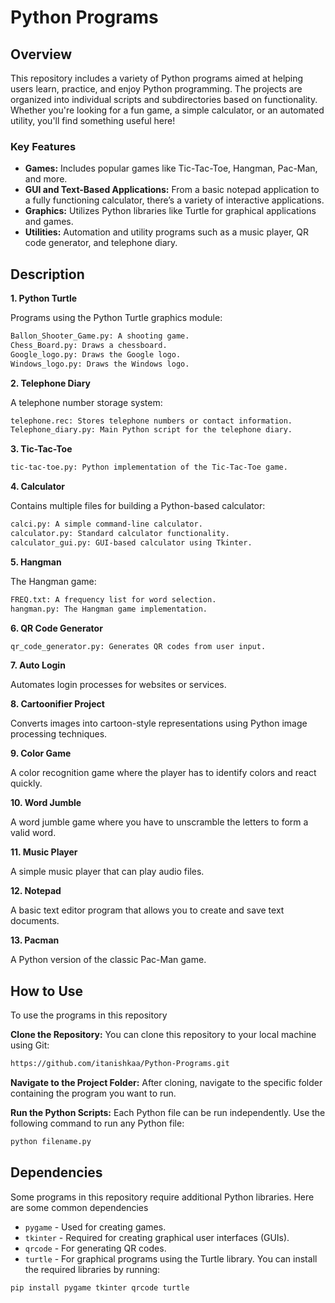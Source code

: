 # Python Programs
## Overview

This repository includes a variety of Python programs aimed at helping users learn, practice, and enjoy Python programming. The projects are organized into individual scripts and subdirectories based on functionality. Whether you're looking for a fun game, a simple calculator, or an automated utility, you'll find something useful here!

### Key Features
- **Games:** Includes popular games like Tic-Tac-Toe, Hangman, Pac-Man, and more.
- **GUI and Text-Based Applications:** From a basic notepad application to a fully functioning calculator, there’s a variety of interactive applications.
- **Graphics:** Utilizes Python libraries like Turtle for graphical applications and games.
- **Utilities:** Automation and utility programs such as a music player, QR code generator, and telephone diary.

## Description
**1. Python Turtle** 

Programs using the Python Turtle graphics module:
```bash
Ballon_Shooter_Game.py: A shooting game.    
Chess_Board.py: Draws a chessboard.    
Google_logo.py: Draws the Google logo.
Windows_logo.py: Draws the Windows logo.
```
**2. Telephone Diary**

A telephone number storage system:
```bash
telephone.rec: Stores telephone numbers or contact information.
Telephone_diary.py: Main Python script for the telephone diary.
```
**3. Tic-Tac-Toe**
```bash    
tic-tac-toe.py: Python implementation of the Tic-Tac-Toe game.
```
**4. Calculator**

Contains multiple files for building a Python-based calculator:
```bash
calci.py: A simple command-line calculator.
calculator.py: Standard calculator functionality.
calculator_gui.py: GUI-based calculator using Tkinter.
```
**5. Hangman**

The Hangman game:
```bash
FREQ.txt: A frequency list for word selection.
hangman.py: The Hangman game implementation.
```
**6. QR Code Generator**
```bash
qr_code_generator.py: Generates QR codes from user input.
```
**7. Auto Login**

Automates login processes for websites or services.

**8. Cartoonifier Project**

Converts images into cartoon-style representations using Python image processing techniques.

**9. Color Game**

A color recognition game where the player has to identify colors and react quickly.

**10. Word Jumble**

A word jumble game where you have to unscramble the letters to form a valid word.

**11. Music Player**

A simple music player that can play audio files.

**12. Notepad**

A basic text editor program that allows you to create and save text documents.

**13. Pacman**

A Python version of the classic Pac-Man game.

## How to Use
To use the programs in this repository

**Clone the Repository:** You can clone this repository to your local machine using Git:
```bash
https://github.com/itanishkaa/Python-Programs.git
```
**Navigate to the Project Folder:** After cloning, navigate to the specific folder containing the program you want to run.

**Run the Python Scripts:** Each Python file can be run independently. Use the following command to run any Python file:
```bash
python filename.py
```

## Dependencies
Some programs in this repository require additional Python libraries. Here are some common dependencies

- `pygame` - Used for creating games.
- `tkinter` - Required for creating graphical user interfaces (GUIs).
- `qrcode` - For generating QR codes.
- `turtle` - For graphical programs using the Turtle library.
You can install the required libraries by running:
```bash
pip install pygame tkinter qrcode turtle
```
